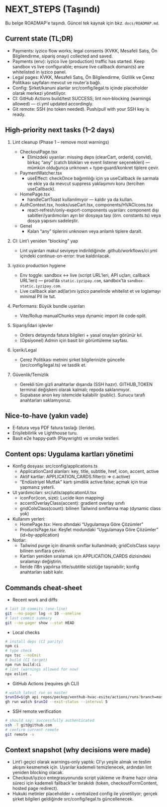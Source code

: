 # NEXT_STEPS (Taşındı)

Bu belge ROADMAP'e taşındı. Güncel tek kaynak için bkz. `docs/ROADMAP.md`.

## Current state (TL;DR)
- Payments: iyzico flow works; legal consents (KVKK, Mesafeli Satış, Ön Bilgilendirme, sipariş onayı) collected and saved.
- Payments (env): iyzico live (production) traffic has started. Keep sandbox vs live configurable; ensure live callback domain(s) are whitelisted in iyzico panel.
- Legal pages: KVKK, Mesafeli Satış, Ön Bilgilendirme, Gizlilik ve Çerez Politikası sayfaları mevcut ve router’a bağlı.
- Config: Şirket/kanuni alanlar src/config/legal.ts içinde placeholder olarak merkezi yönetiliyor.
- CI: GitHub Actions build/test SUCCESS; lint non‑blocking (warnings allowed) — ci.yml updated accordingly.
- Git remote: SSH (no token needed). Push/pull with your SSH key is ready.

## High‑priority next tasks (1–2 days)
1) Lint cleanup (Phase 1 – remove most warnings)
   - CheckoutPage.tsx
     - Elimizdeki uyarılar: missing deps (clearCart, orderId, convId), birkaç “any” (catch blokları ve event listener seçenekleri) — mümkün olduğunca unknown + type‑guard/konkret tiplere çevir.
   - PaymentWatcher.tsx
     - useEffect: checkOnce bağımlılığı için ya useCallback ile sarmala ve ekle ya da mevcut suppress yaklaşımını koru (tercihen useCallback).
   - HomePage.tsx
     - handleCartToast kullanılmıyor — kaldır ya da kullan.
   - AuthContext.tsx, hooks/useCart.tsx, components/HVACIcons.tsx
     - react-refresh/only-export-components uyarıları: component dışı sabitleri/yardımcıları ayrı bir dosyaya taşı (örn. constants.ts) veya dosya yapısını sadeleştir.
   - Genel
     - Kalan “any” tiplerini unknown veya anlamlı tiplere daralt.

2) CI: Lint’i yeniden “blocking” yap
   - Lint uyarıları makul seviyeye indirildiğinde .github/workflows/ci.yml içindeki continue-on-error: true kaldırılacak.

3) iyzico production hygiene
   - Env toggle: sandbox ↔ live (script URL’leri, API uçları, callback URL’leri) — prod’da `static.iyzipay.com`, sandbox’ta `sandbox-static.iyzipay.com`.
   - Live callback alan ad(lar)ını iyzico panelinde whitelist et ve loglamayı minimal PII ile tut.

4) Performans: Büyük bundle uyarıları
   - Vite/Rollup manualChunks veya dynamic import ile code‑split.

4) Sipariş/İdari işlevler
   - Orders detayında fatura bilgileri + yasal onayları görünür kıl.
   - (Opsiyonel) Admin için basit bir görüntüleme sayfası.

5) İçerik/Legal
   - Çerez Politikası metnini şirket bilgilerinizle güncelle (src/config/legal.ts) ve tasdik et.

6) Güvenlik/Temizlik
   - Gerekli tüm gizli anahtarlar dışarıda (SSH hazır). GITHUB_TOKEN terminal değişkeni olarak kalmalı; repoda saklanmıyor.
   - Supabase anon key istemcide kalabilir (public). Sunucu tarafı anahtarları saklamıyoruz.

## Nice‑to‑have (yakın vade)
- E‑fatura veya PDF fatura taslağı (ileride).
- Erişilebilirlik ve Lighthouse turu.
- Basit e2e happy‑path (Playwright) ve smoke testleri.

## Content ops: Uygulama kartları yönetimi
- Konfig dosyası: src/config/applications.ts
  - ApplicationCard alanları: key, title, subtitle, href, icon, accent, active
  - Aktif kartlar: APPLICATION_CARDS.filter(c => c.active)
  - “Endüstriyel Mutfak” kartı şimdilik active:false; açmak için true yapmanız yeterli.
- UI yardımcıları: src/utils/applicationUi.tsx
  - iconFor(icon, size): Lucide ikon mappingi
  - accentOverlayClass(accent): gradient overlay sınıfı
  - gridColsClass(count): bilinen Tailwind sınıflarına map (dynamic class yok)
- Kullanım yerleri:
  - HomePage.tsx: Hero altındaki “Uygulamaya Göre Çözümler”
  - ProductsPage.tsx: Keşfet modundaki “Uygulamaya Göre Çözümler” (id=by-application)
- Notlar:
  - Tailwind purge için dinamik sınıflar kullanılmadı; gridColsClass sayıyı bilinen sınıflara çevirir.
  - Kartları yeniden sıralamak için APPLICATION_CARDS dizisindeki sıralamayı değiştirin.
  - İleride i18n yapılırsa title/subtitle sözlüğe taşınabilir; konfig anahtarları sabit kalır.

## Commands cheat‑sheet
- Recent work and diffs
```bash path=null start=null
# last 10 commits (one‑line)
git --no-pager log -n 10 --oneline
# last commit summary
git --no-pager show --stat HEAD
```

- Local checks
```bash path=null start=null
# install deps (CI parity)
npm ci
# type check
npx tsc --noEmit
# build (CI target)
npm run build:ci
# lint (warnings allowed for now)
npx eslint .
```

- GitHub Actions (requires gh CLI)
```bash path=null start=null
# watch latest run on master
$runId=$(gh api repos/peckop/venthub-hvac-esite/actions/runs?branch=master\&per_page=1 --jq ".workflow_runs[0].id"); \
gh run watch $runId --exit-status --interval 5
```

- SSH remote verification
```bash path=null start=null
# should say: successfully authenticated
ssh -T git@github.com
# confirm current remote
git remote -v
```

## Context snapshot (why decisions were made)
- Lint’i geçici olarak warnings‑only yaptık: CI’yı yeşile almak ve teslim akışını kesmemek için. Uyarılar kademeli temizlenecek, ardından lint yeniden blocking olacak.
- Checkout/iyzico entegrasyonunda script yükleme ve iframe hazır olma süreci için kademeli fallback’ler bırakıldı (token, checkoutFormContent, hosted page redirect).
- Hukuki metinler placeholder + centralized config ile yönetiliyor; gerçek şirket bilgileri geldiğinde src/config/legal.ts güncellenecek.

